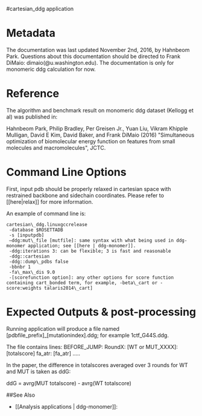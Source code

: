 #cartesian\_ddg application

Metadata
========
The documentation was last updated November 2nd, 2016, by Hahnbeom Park. Questions about this documentation should be directed to Frank DiMaio: dimaio(@u.washington.edu). The documentation is only for monomeric ddg calculation for now.

Reference
==========

The algorithm and benchmark result on monomeric ddg dataset (Kellogg et al) was published in:

Hahnbeom Park, Philip Bradley, Per Greisen Jr., Yuan Liu, Vikram Khipple Mulligan, David E Kim, David Baker, and Frank DiMaio (2016) "Simultaneous optimization of biomolecular energy function on features from small molecules and macromolecules", JCTC. 

Command Line Options
====================
First, input pdb should be properly relaxed in cartesian space with restrained backbone and sidechain coordinates. Please refer to [[here|relax]] for more information. 

An example of command line is:
```
cartesian\_ddg.linuxgccrelease 
 -database $ROSETTADB
 -s [inputpdb] 
 –ddg:mut\_file [mutfile]: same syntax with what being used in ddg-monomer application; see [[here | ddg-monomer]].
 -ddg:iterations 3: can be flexible; 3 is fast and reasonable
 -ddg::cartesian 
 -ddg::dump\_pdbs false 
 -bbnbr 1
 -fa\_max\_dis 9.0
 -[scorefunction option]: any other options for score function containing cart_bonded term, for example, -beta\_cart or -score:weights talaris2014\_cart]
```

Expected Outputs & post-processing
===============
Running application will produce a file named [pdbfile_prefix]\_[mutationindex].ddg; for example 1ctf\_G44S.ddg. 

The file contains lines:
BEFORE_JUMP: RoundX: [WT or MUT\_XXXX]: [totalscore] fa_atr: [fa\_atr] .....

In the paper, the difference in totalscores averaged over 3 rounds for WT and MUT is taken as ddG:

ddG = avrg(MUT totalscore) - avrg(WT totalscore)

##See Also
* [[Analysis applications | ddg-monomer]]: 